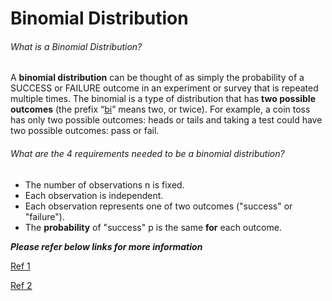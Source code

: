 # Binomial Distribution 

###### What is a Binomial Distribution?

A **binomial distribution** can be thought of as simply the probability of a SUCCESS or FAILURE outcome in an experiment or survey that is repeated multiple times. The binomial is a type of distribution that has **two possible outcomes** (the prefix “[bi](http://membean.com/wrotds/bi-twice)” means two, or twice). For example, a coin toss has only two possible 
outcomes: heads or tails and taking a test could have two possible outcomes: pass or fail.

###### What are the 4 requirements needed to be a binomial distribution?

- The number of observations n is fixed.
- Each observation is independent.
- Each observation represents one of two outcomes ("success" or "failure").
- The **probability** of "success" p is the same **for** each outcome.

***Please refer below links for more information***

[Ref 1](https://www.statisticshowto.datasciencecentral.com/probability-and-statistics/binomial-theorem/binomial-experiment/)

[Ref 2 ](https://www.statisticshowto.datasciencecentral.com/probability-and-statistics/binomial-theorem/binomial-distribution-formula/)

